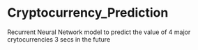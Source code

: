 # Cryptocurrency_Prediction
Recurrent Neural Network model to predict the value of 4 major crytocurrencies 3 secs in the future

